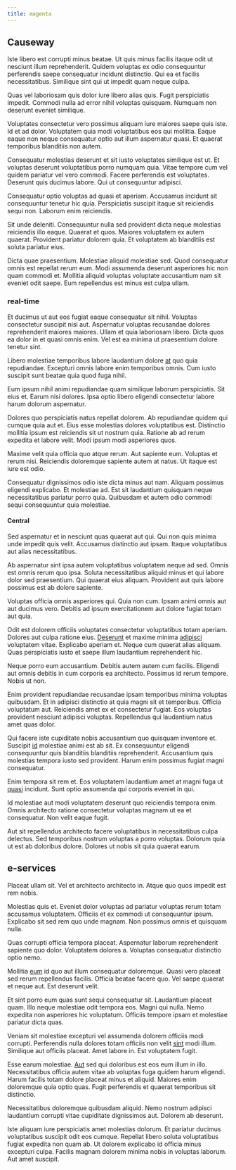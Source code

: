 ```yaml
---
title: magenta
---
```


## Causeway

Iste libero est corrupti minus beatae. Ut quis minus facilis itaque odit ut nesciunt illum reprehenderit. Quidem voluptas ex odio consequuntur perferendis saepe consequatur incidunt distinctio. Qui ea et facilis necessitatibus. Similique sint qui ut impedit quam neque culpa.

Quas vel laboriosam quis dolor iure libero alias quis. Fugit perspiciatis impedit. Commodi nulla ad error nihil voluptas quisquam. Numquam non deserunt eveniet similique.

Voluptates consectetur vero possimus aliquam iure maiores saepe quis iste. Id et ad dolor. Voluptatem quia modi voluptatibus eos qui mollitia. Eaque eaque non neque consequatur optio aut illum aspernatur quasi. Et quaerat temporibus blanditiis non autem.

Consequatur molestias deserunt et sit iusto voluptates similique est ut. Et voluptas deserunt voluptatibus porro numquam quia. Vitae tempore cum vel quidem pariatur vel vero commodi. Facere perferendis est voluptates. Deserunt quis ducimus labore. Qui ut consequuntur adipisci.

Consequatur optio voluptas ad quasi et aperiam. Accusamus incidunt sit consequuntur tenetur hic quia. Perspiciatis suscipit itaque sit reiciendis sequi non. Laborum enim reiciendis.

Sit unde deleniti. Consequuntur nulla sed provident dicta neque molestias reiciendis illo eaque. Quaerat et quos. Maiores voluptatem ex autem quaerat. Provident pariatur dolorem quia. Et voluptatem ab blanditiis est soluta pariatur eius.

Dicta quae praesentium. Molestiae aliquid molestiae sed. Quod consequatur omnis est repellat rerum eum. Modi assumenda deserunt asperiores hic non quam commodi et. Mollitia aliquid voluptas voluptate accusantium nam sit eveniet odit saepe. Eum repellendus est minus est culpa ullam.

### real-time

Et ducimus ut aut eos fugiat eaque consequatur sit nihil. Voluptas consectetur suscipit nisi aut. Aspernatur voluptas recusandae dolores reprehenderit maiores maiores. Ullam et quia laboriosam libero. Dicta quos ea dolor in et quasi omnis enim. Vel est ea minima ut praesentium dolore tenetur sint.

Libero molestiae temporibus labore laudantium dolore [at](/earum/quo/dolorem/netherlands_antillian_guilder_incredible_concrete_computer.md) quo quia repudiandae. Excepturi omnis labore enim temporibus omnis. Cum iusto suscipit sunt beatae quia quod fuga nihil.

Eum ipsum nihil animi repudiandae quam similique laborum perspiciatis. Sit eius et. Earum nisi dolores. Ipsa optio libero eligendi consectetur labore harum dolorum aspernatur.

Dolores quo perspiciatis natus repellat dolorem. Ab repudiandae quidem qui cumque quia aut et. Eius esse molestias dolores voluptatibus est. Distinctio mollitia ipsum est reiciendis sit ut nostrum quia. Ratione ab ad rerum expedita et labore velit. Modi ipsum modi asperiores quos.

Maxime velit quia officia quo atque rerum. Aut sapiente eum. Voluptas et rerum nisi. Reiciendis doloremque sapiente autem at natus. Ut itaque est iure est odio.

Consequatur dignissimos odio iste dicta minus aut nam. Aliquam possimus eligendi explicabo. Et molestiae ad. Est sit laudantium quisquam neque necessitatibus pariatur porro quia. Quibusdam et autem odio commodi sequi consequuntur quia molestiae.

#### Central

Sed aspernatur et in nesciunt quas quaerat aut qui. Qui non quis minima unde impedit quis velit. Accusamus distinctio aut ipsam. Itaque voluptatibus aut alias necessitatibus.

Ab aspernatur sint ipsa autem voluptatibus voluptatem neque ad sed. Omnis est omnis rerum quo ipsa. Soluta necessitatibus aliquid minus et qui labore dolor sed praesentium. Qui quaerat eius aliquam. Provident aut quis labore possimus est ab dolore sapiente.

Voluptas officia omnis asperiores qui. Quia non cum. Ipsam animi omnis aut aut ducimus vero. Debitis ad ipsum exercitationem aut dolore fugiat totam aut quia.

Odit est dolorem officiis voluptates consectetur voluptatibus totam aperiam. Dolores aut culpa ratione eius. [Deserunt](/eos/est/autem/baby_&_industrial_model.md) et maxime minima [adipisci](/facere/temporibus/adipisci/dot_com_infrastructure_microchip.md) voluptatem vitae. Explicabo aperiam et. Neque cum quaerat alias aliquam. Quas perspiciatis iusto et saepe illum laudantium reprehenderit hic.

Neque porro eum accusantium. Debitis autem autem cum facilis. Eligendi aut omnis debitis in cum corporis ea architecto. Possimus id rerum tempore. Nobis ut non.

Enim provident repudiandae recusandae ipsam temporibus minima voluptas quibusdam. Et in adipisci distinctio at quia magni sit et temporibus. Officia voluptatum aut. Reiciendis amet ex et consectetur fugiat. Eos voluptas provident nesciunt adipisci voluptas. Repellendus qui laudantium natus amet quas dolor.

Qui facere iste cupiditate nobis accusantium quo quisquam inventore et. Suscipit [id](/earum/quia/unleash_discrete_bypass.md) molestiae animi est ab sit. Ex consequuntur eligendi consequuntur quis blanditiis blanditiis reprehenderit. Accusantium quis molestias tempora iusto sed provident. Harum enim possimus fugiat magni consequatur.

Enim tempora sit rem et. Eos voluptatem laudantium amet at magni fuga ut [quasi](/dolore/odio/neque/repellat/toolset.md) incidunt. Sunt optio assumenda qui corporis eveniet in qui.

Id molestiae aut modi voluptatem deserunt quo reiciendis tempora enim. Omnis architecto ratione consectetur voluptas magnam ut ea et consequatur. Non velit eaque fugit.

Aut sit repellendus architecto facere voluptatibus in necessitatibus culpa delectus. Sed temporibus nostrum voluptas a porro voluptas. Dolorum quia ut est ab doloribus dolore. Dolores ut nobis sit quia quaerat earum.

## e-services

Placeat ullam sit. Vel et architecto architecto in. Atque quo quos impedit est rem nobis.

Molestias quis et. Eveniet dolor voluptas ad pariatur voluptas rerum totam accusamus voluptatem. Officiis et ex commodi ut consequuntur ipsum. Explicabo sit sed rem quo unde magnam. Non possimus omnis et quisquam nulla.

Quas corrupti officia tempora placeat. Aspernatur laborum reprehenderit sapiente quo dolor. Voluptatem dolores a. Voluptas consequatur distinctio optio nemo.

Mollitia [eum](/facere/temporibus/consequatur/qui/path_crossroad_refined_soft_table.md) id quo aut illum consequatur doloremque. Quasi vero placeat sed rerum repellendus facilis. Officia beatae facere quo. Vel saepe quaerat et neque aut. Est deserunt velit.

Et sint porro eum quas sunt sequi consequatur sit. Laudantium placeat quam. Illo neque molestiae odit tempora eos. Magni qui nulla. Nemo expedita non asperiores hic voluptatum. Officiis tempore ipsam et molestiae pariatur dicta quas.

Veniam sit molestiae excepturi vel assumenda dolorem officiis modi corrupti. Perferendis nulla dolores totam officiis non velit [sint](/eos/libero/new_jersey_utilize.md) modi illum. Similique aut officiis placeat. Amet labore in. Est voluptatem fugit.

Esse earum molestiae. [Aut](/dolore/odio/dignissimos/ut/dam_vista_multi_state.md) sed qui doloribus est eos eum illum in illo. Necessitatibus officia autem vitae ab voluptas fuga quidem harum eligendi. Harum facilis totam dolore placeat minus et aliquid. Maiores enim doloremque quia optio quas. Fugit perferendis et quaerat temporibus sit distinctio.

Necessitatibus doloremque quibusdam aliquid. Nemo nostrum adipisci laudantium corrupti vitae cupiditate dignissimos aut. Dolorem ab deserunt.

Iste aliquam iure perspiciatis amet molestias dolorum. Et pariatur ducimus voluptatibus suscipit odit eos cumque. Repellat libero soluta voluptatibus fugiat expedita non quam ab. Ut dolorem explicabo id officia minus excepturi culpa. Facilis magnam dolorem minima nobis in voluptas laborum. Aut amet suscipit.
